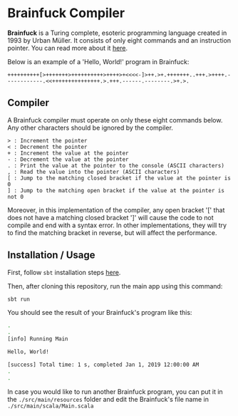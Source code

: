 # Brainfuck Compiler

**Brainfuck** is a Turing complete, esoteric programming language created in 1993 by Urban Müller. It consists of only eight commands and an instruction pointer. You can read more about it [here](https://en.wikipedia.org/wiki/Brainfuck).

Below is an example of a 'Hello, World!' program in Brainfuck:

```brainfuck
++++++++++[>+++++++>++++++++++>++++>+<<<<-]>++.>+.+++++++..+++.>++++.------------.<<+++++++++++++++.>.+++.------.--------.>+.>.
```

## Compiler

A Brainfuck compiler must operate on only these eight commands below. Any other characters should be ignored by the compiler.

```
> : Increment the pointer
< : Decrement the pointer
+ : Increment the value at the pointer
- : Decrement the value at the pointer
. : Print the value at the pointer to the console (ASCII characters)
, : Read the value into the pointer (ASCII characters)
[ : Jump to the matching closed bracket if the value at the pointer is 0
] : Jump to the matching open bracket if the value at the pointer is not 0
```

Moreover, in this implementation of the compiler, any open bracket '[' that does not have a matching closed bracket ']' will cause the code to not compile and end with a syntax error. In other implementations, they will try to find the matching bracket in reverse, but will affect the performance.

## Installation / Usage

First, follow `sbt` installation steps [here](https://www.scala-sbt.org/1.0/docs/Setup.html).

Then, after cloning this repository, run the main app using this command:

```sh
sbt run
```

You should see the result of your Brainfuck's program like this:

```sh
.
.
[info] Running Main

Hello, World!

[success] Total time: 1 s, completed Jan 1, 2019 12:00:00 AM
.
.
```

In case you would like to run another Brainfuck program, you can put it in the `./src/main/resources` folder and edit the Brainfuck's file name in `./src/main/scala/Main.scala`
